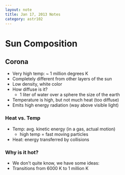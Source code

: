 ```yaml
---
layout: note
title: Jan 17, 2013 Notes
category: astr102
---
```


# Sun Composition

## Corona
- Very high temp: ~ 1 million degrees K
- Completely different from other layers of the sun
- Low density, white color
- How diffuse is it?
	- 1 liter of water over a sphere the size of the earth
- Temperature is high, but not much heat (too diffuse)
- Emits high energy radiation (way above visible light)


### Heat vs. Temp
- Temp: avg. kinetic energy (in a gas, actual motion)
	- high temp = fast moving particles
- Heat: energy transferred by collisions

### Why is it hot?
- We don't quite know, we have some ideas:
- Transitions from 6000 K to 1 million K
